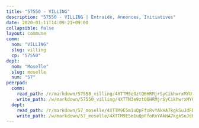 ```yaml
---
title: "57550 - VILLING"
description: "57550 - VILLING | Entraide, Annonces, Initiatives"
date: 2020-01-11T14:09:21+09:00
collapsible: false
layout: commune
comm:
  nom: "VILLING"
  slug: villing
  cp: "57550"
dept:
  nom: "Moselle"
  slug: moselle
  num: "57"
peerpad:
  comm:
    read_path: /r/markdown/57550_villing/4XTTM3e9ztQ6HRMjrSyCikhwrxMYUf77ysGbqWvRWyjp9YYek
    write_path: /w/markdown/57550_villing/4XTTM3e9ztQ6HRMjrSyCikhwrxMYUf77ysGbqWvRWyjp9YYek-K3TgUqWxtcotGbnBZRcagznajeCL94CpnqMHsM44m41WRaAoZWNdABXmgrk5wFwCB5QjMEk1GYo9UZ2AYsyEqrUYgnpSDMmJYxThr7CcFJ9NwMhGe3B3iuqCNLY2ynAXUpid7uMz
  dept:
    read_path: /r/markdown/57_moselle/4XTTM9E5m1uQpFfoRvYAkHA7kgkSuJdFBSCmoLnZ6YvxmqAKj
    write_path: /w/markdown/57_moselle/4XTTM9E5m1uQpFfoRvYAkHA7kgkSuJdFBSCmoLnZ6YvxmqAKj-K3TgTxpsRhjGfb3pJqDaX4rYTLkyLoK3BLA4awBfhTSCoyNhResrhhmfsEF8aKnccedt5XoBzWeRYfKxQxNKv71ETcpGharLRE7rdgTKY3uSaW3Du2dz8v23YEY268mfYmweTFnR
---
```


